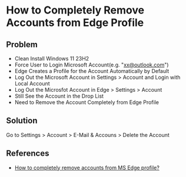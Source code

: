 # How to Completely Remove Accounts from Edge Profile

## Problem
* Clean Install Windows 11 23H2
* Force User to Login Microsoft Account(e.g. "xx@outlook.com")
* Edge Creates a Profile for the Account Automatically by Default
* Log Out the Microsoft Account in Settings > Account and Login with Local Account
* Log Out the Microsfot Account in Edge > Settings > Account
* Still See the Account in the Drop List
* Need to Remove the Account Completely from Edge Profile

## Solution
Go to Settings > Account > E-Mail & Accouns > Delete the Account

## References
* [How to completely remove accounts from MS Edge profile?](https://answers.microsoft.com/en-us/microsoftedge/forum/all/how-to-completely-remove-accounts-from-ms-edge/b3727f07-a46a-4c24-885a-7980b80449e1)
